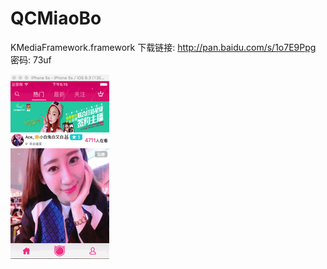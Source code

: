# QCMiaoBo

KMediaFramework.framework   下载链接: http://pan.baidu.com/s/1o7E9Ppg 密码: 73uf

 ![image](https://github.com/Joe0708/QCMiaoBo/raw/master/Demo.gif)
